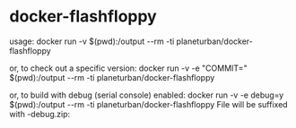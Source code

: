 # docker-flashfloppy
usage: docker run -v $(pwd):/output --rm -ti planeturban/docker-flashfloppy

or, to check out a specific version:
docker run -v -e "COMMIT=<commit hash>" $(pwd):/output --rm -ti planeturban/docker-flashfloppy

or, to build with debug (serial console) enabled:
docker run -v -e debug=y $(pwd):/output --rm -ti planeturban/docker-flashfloppy
File will be suffixed with -debug.zip:
